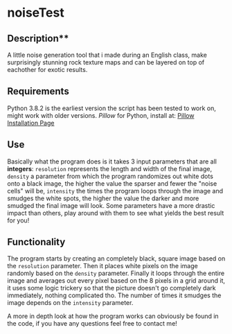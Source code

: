 # noiseTest
## Description**
A little noise generation tool that i made during an English class, make surprisingly stunning rock texture maps and can be layered on top of eachother for exotic results.

## Requirements
Python 3.8.2 is the earliest version the script has been tested to work on, might work with older versions.
*Pillow* for Python, install at: [Pillow Installation Page](https://pillow.readthedocs.io/en/stable/installation.html "Installation Page")

## Use
Basically what the program does is it takes 3 input parameters that are all **integers**:
`resolution` represents the length and width of the final image,
`density` a parameter from which the program randomizes out white dots onto a black image, the higher the value the sparser and fewer the "noise cells" will be,
`intensity` the times the program loops through the image and smudges the white spots, the higher the value the darker and more smudged the final image will look.
Some parameters have a more drastic impact than others, play around with them to see what yields the best result for you!

## Functionality
The program starts by creating an completely black, square image based on the `resolution` parameter. 
Then it places white pixels on the image randomly based on the `density` parameter. 
Finally it loops through the entire image and averages out every pixel based on the 8 pixels in a grid around it, it uses some logic trickery so that the picture doesn't go completely dark immediately, nothing complicated tho. The number of times it smudges the image depends on the `intensity` parameter.

A more in depth look at how the program works can obviously be found in the code, if you have any questions feel free to contact me!
